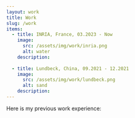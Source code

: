```yaml
---
layout: work
title: Work
slug: /work
items:
  - title: INRIA, France, 03.2023 - Now
    image:
      src: /assets/img/work/inria.png
      alt: water
    description: 
    
  - title: Lundbeck, China, 09.2021 - 12.2021
    image:
      src: /assets/img/work/lundbeck.png
      alt: sand
    description: 
---
```

Here is  my previous work experience: 
<br />
